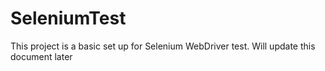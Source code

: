 # SeleniumTest
This project is a basic set up for Selenium WebDriver test. Will update this document later
